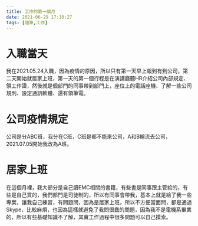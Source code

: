 ```yaml
---
title: 工作的第一個月
date: 2021-06-29 17:10:27
tags: [隨筆,工作]
---
```

<link rel="stylesheet" href="https://cdn.jsdelivr.net/npm/bootstrap-icons@1.10.0/font/bootstrap-icons.css">

# <i class="bi bi-book"></i> 入職當天
我在2021.05.24入職，因為疫情的原因，所以只有第一天早上報到有到公司，第二天開始就居家上班，第一天的第一個行程是在演講廳聽HR介紹公司內部規定、領工作證，然後就是個部門的同事帶到部門上，座位上的電話座機、了解一些公司規則、設定通訊軟體、還有領筆電。

# <i class="bi bi-book"></i> 公司疫情規定
公司是分ABC班，我分在C班，C班是都不能來公司，A和B輪流去公司，2021.07.05開始我改為A班。

# <i class="bi bi-book"></i> 居家上班
在這個月裡，我大部分是自己讀EMC相關的書籍，有些書是同事跟主管給的，有些是自己買的，我們部門是司徒制的，所以有同事會帶我，基本上就是給了我一些專案，讓我自己練習，有問題問，因為是居家上班，所以不方便當面問，都是通過Skype，比較麻煩，也因為這樣就避免了我問很蠢的問題，因為我不是電機系畢業的，所以有些基礎知識不了解，其實工作過程中很多問題可以自己摸索。
